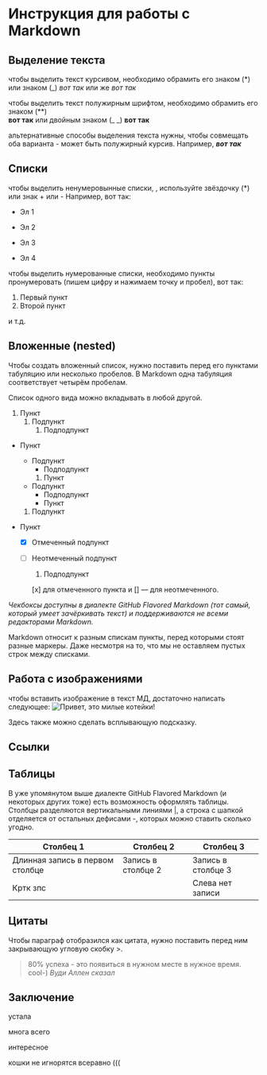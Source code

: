 # Инструкция для работы с Markdown

## Выделение текста

чтобы выделить текст курсивом, необходимо обрамить его знаком (*) или знаком (_) *вот так* или же _вот так_

чтобы выделить текст полужирным шрифтом, необходимо обрамить его знаком (**)   
**вот так** или двойным знаком (_ _) __вот так__

альтернативные способы выделения текста нужны, чтобы совмещать оба варианта - может быть полужирный курсив. Например, *__вот так__*

## Списки
чтобы выделить ненумеровынные списки, , используйте звёздочку (*) или знак + или -  Например, вот так:
+ Эл 1
* Эл 2
+ Эл 3
- Эл 4

чтобы выделить нумерованные списки, необходимо пункты пронумеровать (пишем цифру и нажимаем точку и пробел), вот так:
1. Первый пункт
2. Второй пункт

и т.д.

## Вложенные (nested)

Чтобы создать вложенный список, нужно поставить перед его пунктами табуляцию или несколько пробелов. В Markdown одна табуляция соответствует четырём пробелам.

Список одного вида можно вкладывать в любой другой.

1. Пункт
	1. Подпункт
		1. Подподпункт
- Пункт
	- Подпункт
		- Подподпункт
        1. Пункт
	- Подпункт
		* Подподпункт
        + Пункт
	1. Подпункт

- Пункт
  - [x] Отмеченный подпункт
  - [ ] Неотмеченный подпункт
    1. Подподпункт

    [x] для отмеченного пункта и [] — для неотмеченного.

*Чекбоксы доступны в диалекте GitHub Flavored Markdown (тот самый, который умеет зачёркивать текст) и поддерживаются не всеми редакторами Markdown.* 

Markdown относит к разным спискам пункты, перед которыми стоят разные маркеры. Даже несмотря на то, что мы не оставляем пустых строк между списками.


## Работа с изображениями

чтобы вставить изображение в текст МД, достаточно написать следующее: ![Привет, это милые котейки!](https://bogatyr.club/uploads/posts/2023-03/thumbs/1678426869_bogatyr-club-p-kot-v-sportivnom-kostyume-foni-pinterest-58.jpg) 

Здесь также можно сделать всплывающую подсказку.

## Ссылки

## Таблицы

В уже упомянутом выше диалекте GitHub Flavored Markdown (и некоторых других тоже) есть возможность оформлять таблицы. Столбцы разделяются вертикальными линиями |, а строка с шапкой отделяется от остальных дефисами -, которых можно ставить сколько угодно.

|Столбец 1|Столбец 2|Столбец 3|
|-|--------|---|
|Длинная запись в первом столбце|Запись в столбце 2|Запись в столбце 3|
|Кртк зпс| |Слева нет записи|

## Цитаты

Чтобы параграф отобразился как цитата, нужно поставить перед ним закрывающую угловую скобку >.
> 80% успеха - это появиться в нужном месте в нужное время. 
 cool-) *Вуди Аллен сказал* 

## Заключение
устала

многа всего

интересное

кошки не игнорятся всеравно (((